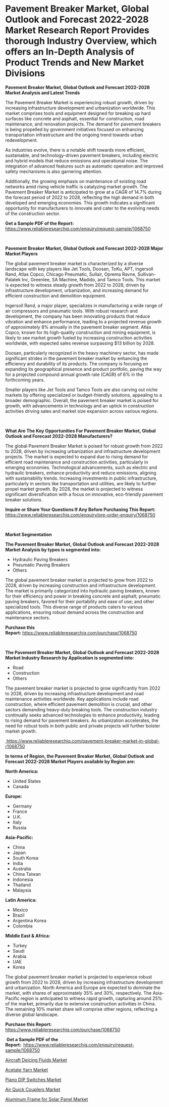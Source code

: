 <p><h1>Pavement Breaker Market, Global Outlook and Forecast 2022-2028 Market Research Report Provides thorough Industry Overview, which offers an In-Depth Analysis of Product Trends and New Market Divisions</h1></p><p><strong>Pavement Breaker Market, Global Outlook and Forecast 2022-2028 Market Analysis and Latest Trends</strong></p>
<p><p>The Pavement Breaker Market is experiencing robust growth, driven by increasing infrastructure development and urbanization worldwide. This market comprises tools and equipment designed for breaking up hard surfaces like concrete and asphalt, essential for construction, road maintenance, and renovation projects. The demand for pavement breakers is being propelled by government initiatives focused on enhancing transportation infrastructure and the ongoing trend towards urban redevelopment.</p><p>As industries evolve, there is a notable shift towards more efficient, sustainable, and technology-driven pavement breakers, including electric and hybrid models that reduce emissions and operational noise. The integration of advanced features such as automatic operation and improved safety mechanisms is also garnering attention.</p><p>Additionally, the growing emphasis on maintenance of existing road networks amid rising vehicle traffic is catalyzing market growth. The Pavement Breaker Market is anticipated to grow at a CAGR of 14.7% during the forecast period of 2022 to 2028, reflecting the high demand in both developed and emerging economies. This growth indicates a significant opportunity for manufacturers to innovate and cater to the evolving needs of the construction sector.</p></p>
<p><strong>Get a Sample PDF of the Report:&nbsp;</strong> <a href="https://www.reliableresearchiq.com/enquiry/request-sample/1068750">https://www.reliableresearchiq.com/enquiry/request-sample/1068750</a></p>
<p>&nbsp;</p>
<p><strong>Pavement Breaker Market, Global Outlook and Forecast 2022-2028 Major Market Players</strong></p>
<p><p>The global pavement breaker market is characterized by a diverse landscape with key players like Jet Tools, Doosan, ToKu, APT, Ingersoll Rand, Atlas Copco, Chicago Pneumatic, Sullair, Oprema Ravne, Sullivan-Palatek Inc, Greenlee, SA Machine, Madido, and Tamco Tools. This market is expected to witness steady growth from 2022 to 2028, driven by infrastructure development, urbanization, and increasing demand for efficient construction and demolition equipment.</p><p>Ingersoll Rand, a major player, specializes in manufacturing a wide range of air compressors and pneumatic tools. With robust research and development, the company has been innovating products that reduce vibration and enhance performance, leading to a projected revenue growth of approximately 8% annually in the pavement breaker segment. Atlas Copco, known for its high-quality construction and mining equipment, is likely to see market growth fueled by increasing construction activities worldwide, with expected sales revenue surpassing $13 billion by 2028.</p><p>Doosan, particularly recognized in the heavy machinery sector, has made significant strides in the pavement breaker market by enhancing the efficiency and durability of its products. The company is focusing on expanding its geographical presence and product portfolio, paving the way for a projected compound annual growth rate (CAGR) of 6% in the forthcoming years.</p><p>Smaller players like Jet Tools and Tamco Tools are also carving out niche markets by offering specialized or budget-friendly solutions, appealing to a broader demographic. Overall, the pavement breaker market is poised for growth, with advancements in technology and an uptick in construction activities driving sales and market size expansion across various regions.</p></p>
<p>&nbsp;</p>
<p><strong>What Are The Key Opportunities For Pavement Breaker Market, Global Outlook and Forecast 2022-2028 Manufacturers?</strong></p>
<p><p>The global Pavement Breaker Market is poised for robust growth from 2022 to 2028, driven by increasing urbanization and infrastructure development projects. The market is expected to expand due to rising demand for efficient road maintenance and construction activities, particularly in emerging economies. Technological advancements, such as electric and hydraulic breakers, enhance productivity and reduce emissions, aligning with sustainability trends. Increasing investments in public infrastructure, particularly in sectors like transportation and utilities, are likely to further propel market growth. By 2028, the market is projected to witness significant diversification with a focus on innovative, eco-friendly pavement breaker solutions.</p></p>
<p><strong>Inquire or Share Your Questions If Any Before Purchasing This Report:</strong> <a href="https://www.reliableresearchiq.com/enquiry/pre-order-enquiry/1068750">https://www.reliableresearchiq.com/enquiry/pre-order-enquiry/1068750</a></p>
<p>&nbsp;</p>
<p><strong>Market Segmentation</strong></p>
<p><strong>The Pavement Breaker Market, Global Outlook and Forecast 2022-2028 Market Analysis by types is segmented into:</strong></p>
<p><ul><li>Hydraulic Paving Breakers</li><li>Pneumatic Paving Breakers</li><li>Others</li></ul></p>
<p><p>The global pavement breaker market is projected to grow from 2022 to 2028, driven by increasing construction and infrastructure development. The market is primarily categorized into hydraulic paving breakers, known for their efficiency and power in breaking concrete and asphalt; pneumatic paving breakers, favored for their portability and ease of use; and other specialized tools. This diverse range of products caters to various applications, ensuring robust demand across the construction and maintenance sectors.</p></p>
<p><strong>Purchase this Report:&nbsp;</strong><a href="https://www.reliableresearchiq.com/purchase/1068750">https://www.reliableresearchiq.com/purchase/1068750</a></p>
<p>&nbsp;</p>
<p><strong>The Pavement Breaker Market, Global Outlook and Forecast 2022-2028 Market Industry Research by Application is segmented into:</strong></p>
<p><ul><li>Road</li><li>Construction</li><li>Others</li></ul></p>
<p><p>The pavement breaker market is projected to grow significantly from 2022 to 2028, driven by increasing infrastructure development and road maintenance activities worldwide. Key applications include road construction, where efficient pavement demolition is crucial, and other sectors demanding heavy-duty breaking tools. The construction industry continually seeks advanced technologies to enhance productivity, leading to rising demand for pavement breakers. As urbanization accelerates, the need for robust tools in both public and private projects will further bolster market growth.</p></p>
<p><a href="https://www.reliableresearchiq.com/pavement-breaker-market-in-global-r1068750">&nbsp;https://www.reliableresearchiq.com/pavement-breaker-market-in-global-r1068750</a></p>
<p><strong>In terms of Region, the Pavement Breaker Market, Global Outlook and Forecast 2022-2028 Market Players available by Region are:</strong></p>
<p>
    <p> <strong> North America: </strong>
        <ul>
            <li>United States</li>
            <li>Canada</li>
        </ul>
        </p> 
    <p> <strong> Europe: </strong>
        <ul>
            <li>Germany</li>
            <li>France</li>
            <li>U.K.</li>
            <li>Italy</li>
            <li>Russia</li>
        </ul>
        </p> 
    <p> <strong> Asia-Pacific: </strong>
        <ul>
            <li>China</li>
            <li>Japan</li>
            <li>South Korea</li>
            <li>India</li>
            <li>Australia</li>
            <li>China Taiwan</li>
            <li>Indonesia</li>
            <li>Thailand</li>
            <li>Malaysia</li>
        </ul>
        </p> 
    <p> <strong> Latin America: </strong>
        <ul>
            <li>Mexico</li>
            <li>Brazil</li>
            <li>Argentina Korea</li>
            <li>Colombia</li>
        </ul>
        </p> 
    <p> <strong> Middle East & Africa: </strong>
        <ul>
            <li>Turkey</li>
            <li>Saudi</li>
            <li>Arabia</li>
            <li>UAE</li>
            <li>Korea</li>
        </ul>
    </p>
    </p>
<p><p>The global pavement breaker market is projected to experience robust growth from 2022 to 2028, driven by increasing infrastructure development and urbanization. North America and Europe are expected to dominate the market, with shares of approximately 35% and 30%, respectively. The Asia-Pacific region is anticipated to witness rapid growth, capturing around 25% of the market, primarily due to extensive construction activities in China. The remaining 10% market share will comprise other regions, reflecting a diverse global landscape.</p></p>
<p><strong>Purchase this Report: </strong><a href="https://www.reliableresearchiq.com/purchase/1068750">https://www.reliableresearchiq.com/purchase/1068750</a></p>
<p>&nbsp;<strong>Get a Sample PDF of the Report:&nbsp;&nbsp;</strong><a href="https://www.reliableresearchiq.com/enquiry/request-sample/1068750">https://www.reliableresearchiq.com/enquiry/request-sample/1068750</a></p>
<p><strong></strong></p>
<p><p><a href="https://medium.com/@welsonwiden94552/the-aircraft-deicing-fluids-market-is-anticipated-to-experience-significant-growth-with-a-8212308b9dcb?postPublishedType=initial">Aircraft Deicing Fluids Market</a></p><p><a href="https://www.linkedin.com/pulse/acetate-yarn-market-size-growing-cagr-49-report-covers-erd2f?trackingId=ycx4apdWRouImmrGij2mNw%3D%3D">Acetate Yarn Market</a></p><p><a href="https://medium.com/@caseyee25/piano-dip-switches-market-evolution-global-trends-and-regional-dynamics-2024-2031-d1f55f109a6d">Piano DIP Switches Market</a></p><p><a href="https://www.linkedin.com/pulse/evaluating-global-air-quick-couplers-market-trends-growth-4ya7f?trackingId=P%2BeMTORoThq3kQWuVBgLEg%3D%3D">Air Quick Couplers Market</a></p><p><a href="https://issuu.com/reportprime-2/docs/aluminum-frame-for-solar-panel-mark_63e997002189c2">Aluminum Frame for Solar Panel Market</a></p></p>